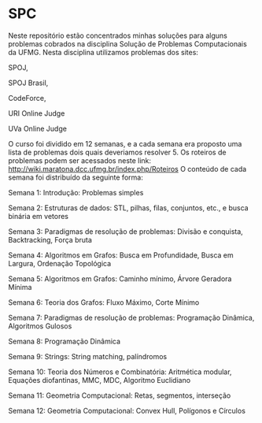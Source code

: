 # SPC
Neste repositório estão concentrados minhas soluções para alguns problemas cobrados na disciplina Solução de Problemas Computacionais da UFMG. Nesta disciplina utilizamos problemas dos sites: 
  
  SPOJ,
  
  SPOJ Brasil,
  
  CodeForce,
  
  URI Online Judge
  
  UVa Online Judge


O curso foi dividido em 12 semanas, e a cada semana era proposto uma lista de problemas dois quais deveriamos resolver 5. Os roteiros de problemas podem ser acessados neste link: http://wiki.maratona.dcc.ufmg.br/index.php/Roteiros
O conteúdo de cada semana foi distribuído da seguinte forma:


  Semana 1: Introdução: Problemas simples
  
  Semana 2: Estruturas de dados: STL, pilhas, filas, conjuntos, etc., e busca binária em vetores 
  
  Semana 3: Paradigmas de resolução de problemas: Divisão e conquista, Backtracking, Força bruta
  
  Semana 4: Algoritmos em Grafos: Busca em Profundidade, Busca em Largura, Ordenação Topológica
  
  Semana 5: Algoritmos em Grafos: Caminho mínimo, Árvore Geradora Mínima 
  
  Semana 6: Teoria dos Grafos: Fluxo Máximo, Corte Mínimo
  
  Semana 7: Paradigmas de resolução de problemas: Programação Dinâmica, Algoritmos Gulosos
  
  Semana 8: Programação Dinâmica
  
  Semana 9: Strings: String matching, palíndromos 
  
  Semana 10: Teoria dos Números e Combinatória: Aritmética modular, Equações diofantinas, MMC, MDC, Algoritmo Euclidiano
  
  Semana 11: Geometria Computacional: Retas, segmentos, interseção 
  
  Semana 12: Geometria Computacional: Convex Hull, Polígonos e Círculos
  
